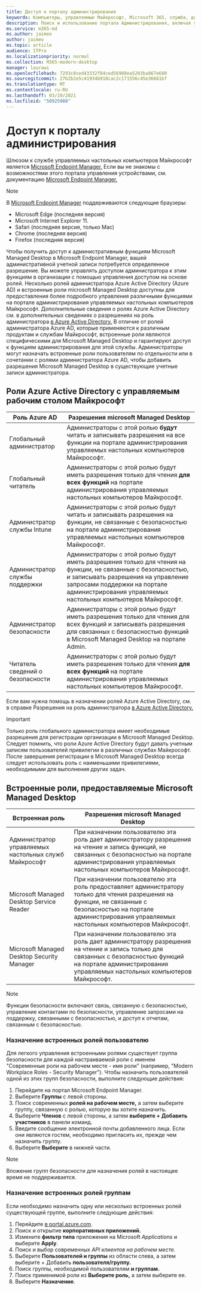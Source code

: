 ```yaml
---
title: Доступ к порталу администрирования
keywords: Компьютеры, управляемые Майкрософт, Microsoft 365, служба, документация
description: Поиск и использование портала Администрирования, включая управление доступом к нему.
ms.service: m365-md
ms.author: jaimeo
author: jaimeo
ms.topic: article
audience: ITPro
ms.localizationpriority: normal
ms.collection: M365-modern-desktop
manager: laurawi
ms.openlocfilehash: 7293c8ced43332f84ced56908ea5203ba867e600
ms.sourcegitcommit: 27b2b2e5c41934b918cac2c171556c45e36661bf
ms.translationtype: MT
ms.contentlocale: ru-RU
ms.lasthandoff: 03/19/2021
ms.locfileid: "50925908"
---
```

# <a name="access-the-admin-portal"></a>Доступ к порталу администрирования

Шлюзом к службе управляемых настольных компьютеров Майкрософт является [Microsoft Endpoint Manager.](https://endpoint.microsoft.com/) Если вы не знакомы с возможностями этого портала управления устройствами, см. документацию [Microsoft Endpoint Manager.](/mem/)

> [!NOTE]
> В [Microsoft Endpoint Manager](https://endpoint.microsoft.com/) поддерживаются следующие браузеры:
> - Microsoft Edge (последняя версия)
> - Microsoft Internet Explorer 11.
> - Safari (последняя версия, только Mac)
> - Chrome (последняя версия)
> - Firefox (последняя версия)

Чтобы получить доступ к административным функциям Microsoft Managed Desktop в Microsoft Endpoint Manager, вашей административной учетной записи потребуется определенное разрешение. Вы можете управлять доступом администратора к этим функциям в организации с помощью управления доступом на основе ролей. Несколько ролей администратора Azure Active Directory (Azure AD) и встроенные роли microsoft Managed Desktop доступны для предоставления более подробного управления различными функциями на портале администрирования управляемых настольных компьютеров Майкрософт. Дополнительные сведения о ролях Azure Active Directory см. в дополнительных сведениях о разрешениях на роль администратора [в Azure Active Directory.](/azure/active-directory/users-groups-roles/directory-assign-admin-roles) В отличие от ролей администратора Azure AD, которые применяются к различным продуктам и службам Майкрософт, встроенные роли являются специфическими для Microsoft Managed Desktop и гарантируют доступ к функциям администрирования для этой службы. Администраторы могут назначать встроенные роли пользователям по отдельности или в сочетании с ролями администратора Azure AD, чтобы добавить разрешения Microsoft Managed Desktop в существующие учетные записи администратора.

## <a name="azure-active-directory-roles-with-microsoft-managed-desktop-access"></a>Роли Azure Active Directory с управляемым рабочим столом Майкрософт

|Роль Azure AD  |Разрешения microsoft Managed Desktop  |
|---------|---------|
|Глобальный администратор     | Администраторы с этой ролью **будут** читать и записывать разрешения на все функции на портале администрирования управляемых настольных компьютеров Майкрософт.         |
|Глобальный читатель     | Администраторы с этой ролью будут иметь разрешения только для чтения **для всех функций** на портале администрирования управляемых настольных компьютеров Майкрософт.         |
|Администратор службы Intune     |  Администраторы с этой  ролью будут читать и записывать разрешения на функции, не связанные с безопасностью на портале администрирования управляемых настольных компьютеров Майкрософт.       |
|Администратор службы поддержки     | Администраторы с этой  ролью будут иметь разрешения только для  чтения на функции, не связанные с безопасностью, и записывать разрешения на управление запросами поддержки на портале администрирования управляемых настольных компьютеров Майкрософт.         |
|Администратор безопасности | Администраторы с этой  ролью будут иметь разрешения  только для чтения для всех функций и записывать разрешения для связанных с безопасностью функций в Microsoft Managed Desktop на портале Admin. |
|Читатель сведений о безопасности |Администраторы с этой ролью будут иметь разрешения только для чтения **для всех функций** на портале администрирования управляемых настольных компьютеров Майкрософт.|

Если вам нужна помощь в назначении ролей Azure Active Directory, см. в справке Разрешения на роль администратора [в Azure Active Directory.](/azure/active-directory/users-groups-roles/directory-assign-admin-roles)

> [!IMPORTANT]
> Только роль глобального администратора имеет  необходимые разрешения для регистрации организации в Microsoft Managed Desktop. Следует помнить, что роли Azure Active Directory будут давать учетным записям пользователей привилегии в различных службах Майкрософт. После завершения регистрации в Microsoft Managed Desktop всегда следует  использовать роль с наименьшими привилегиями, необходимыми для выполнения других задач.

## <a name="built-in-roles-provided-by-microsoft-managed-desktop"></a>Встроенные роли, предоставляемые Microsoft Managed Desktop


|Встроенная роль  |Разрешения microsoft Managed Desktop  |
|---------|---------|
|Администратор управляемых настольных служб Майкрософт  | При назначении пользователю эта роль  дает администратору разрешения на чтение и запись функций, не связанных с безопасностью на портале администрирования управляемых настольных компьютеров Майкрософт.  |
|Microsoft Managed Desktop Service Reader | При назначении пользователю эта роль  предоставляет администратору только для чтения разрешения на функции, не связанные с безопасностью на портале администрирования управляемых настольных компьютеров Майкрософт. |
|Microsoft Managed Desktop Security Manager |При назначении пользователю эта роль  дает администратору разрешения на чтение и запись только для связанных с безопасностью функций на портале администрирования управляемых настольных компьютеров Майкрософт.   |

> [!NOTE]
> Функции безопасности включают связь, связанную с безопасностью, управление контактами по безопасности, управление запросами на поддержку, связанными с безопасностью, и доступ к отчетам, связанным с безопасностью. 

### <a name="assigning-built-in-roles-to-user"></a>Назначение встроенных ролей пользователю

Для легкого управления встроенными ролями существует группа безопасности для каждой настраиваемой роли с именем "Современные роли на рабочем месте _-_ имя роли" (например, "Modern Workplace Roles - Security Manager"). Чтобы назначить пользователей одной из этих групп безопасности, выполните следующие действия:
1.  Перейдите на портал Microsoft Endpoint Manager.
2.  Выберите **Группы** с левой стороны.
3.  Поиск современных **ролей на рабочем месте,** а затем выберите группу, связанную с ролью, которую вы хотите назначить. 
4.  Выберите **Членов** с левой стороны, а затем **выберите + Добавить участников** в панели команд.
5.  Введите сообщение электронной почты добавленного лица. Если они являются гостем, необходимо пригласить их, прежде чем назначить группу.
6.  Выберите **Выберите** в нижней части.

> [!NOTE]
> Вложение групп безопасности для назначения ролей в настоящее время не поддерживается. 

### <a name="assigning-built-in-roles-to-groups"></a>Назначение встроенных ролей группам

Если необходимо назначить одну или несколько встроенных ролей существующей группе, выполните следующие действия:
1. Перейдите [в portal.azure.com](https://portal.azure.com/).
2. Поиск и открытие **корпоративных приложений.**
3. Измените **фильтр типа** приложения на Microsoft _Applications_ и выберите **Apply**.
4. Поиск и выбор современных _API клиентов на рабочем месте._
5. Выберите **Пользователей и группы** из области слева, а затем выберите + Добавить **пользователя/группу.**
6. Поиск группы, необходимой пользователям **и группам.**
7. Поиск применимой роли из **Выберите роль,** а затем выберите ее.
8. Выберите **Назначение**.
